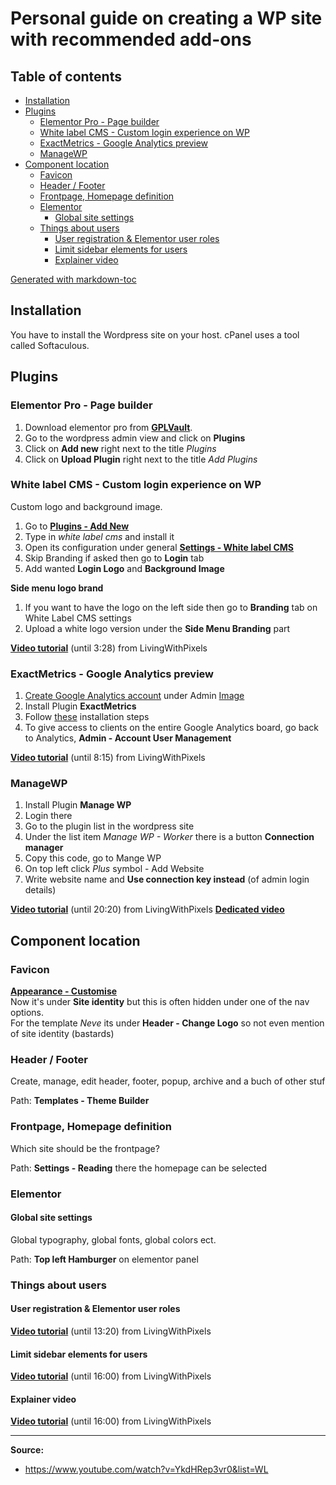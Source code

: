 # Personal guide on creating a WP site with recommended add-ons 

## Table of contents
- [Installation](#installation)
- [Plugins](#plugins)
  * [Elementor Pro - Page builder](#elementor-pro---page-builder)
  * [White label CMS - Custom login experience on WP](#white-label-cms---custom-login-experience-on-wp)
  * [ExactMetrics - Google Analytics preview](#exactmetrics---google-analytics-preview)
  * [ManageWP](#managewp)
- [Component location](#component-location)
  * [Favicon](#favicon)
  * [Header / Footer](#header---footer)
  * [Frontpage, Homepage definition](#frontpage--homepage-definition)
  * [Elementor](#elementor)
    + [Global site settings](#global-site-settings)
  * [Things about users](#things-about-users)
    + [User registration & Elementor user roles](#user-registration---elementor-user-roles)
    + [Limit sidebar elements for users](#limit-sidebar-elements-for-users)
    + [Explainer video](#explainer-video)

[Generated with markdown-toc](http://ecotrust-canada.github.io/markdown-toc)


## Installation 
You have to install the Wordpress site on your host. cPanel uses 
a tool called Softaculous. 

##  Plugins
### Elementor Pro - Page builder 
  
1. Download elementor pro from **[GPLVault](https://www.gplvault.com/product-category/wordpress-plugins/elementor-pro/)**. 
1. Go to the wordpress admin view and click on **Plugins**
1. Click on **Add new** right next to the title *Plugins*
1. Click on **Upload Plugin** right next to the title *Add Plugins*

### White label CMS - Custom login experience on WP
Custom logo and background image.  
1. Go to [**Plugins - Add New**](https://i.imgur.com/LNO4a7c.png)  
1. Type in *white label cms* and install it 
1. Open its configuration under general [**Settings - White label CMS**](https://i.imgur.com/TV2lc7q.png)  
1. Skip Branding if asked then go to **Login** tab
1. Add wanted **Login Logo** and **Background Image**     
   
**Side menu logo brand**  
1. If you want to have the logo on the left side then go to **Branding** tab on White Label CMS settings
1. Upload a white logo version under the **Side Menu Branding** part  
  
**[Video tutorial](https://www.youtube.com/watch?v=YkdHRep3vr0&t=27s)** (until 3:28) from LivingWithPixels

### ExactMetrics - Google Analytics preview
1. [Create Google Analytics account](https://support.google.com/analytics/answer/1009694?hl=de) under 
Admin [Image](https://i.imgur.com/ExTjvEE.png)
1. Install Plugin **ExactMetrics**
1. Follow [these](https://youtu.be/YkdHRep3vr0?t=376) installation steps
1. To give access to clients on the entire Google Analytics board, go back to Analytics, **Admin - Account User Management**
  
**[Video tutorial](https://www.youtube.com/watch?v=YkdHRep3vr0&t=210s)** (until 8:15) from LivingWithPixels

### ManageWP
1. Install Plugin **Manage WP**
1. Login there
1. Go to the plugin list in the wordpress site
1. Under the list item *Manage WP - Worker* there is a button **Connection manager**    
1. Copy this code, go to Mange WP 
1. On top left click *Plus* symbol - Add Website
1. Write website name and **Use connection key instead** (of admin login details)

**[Video tutorial](https://youtu.be/YkdHRep3vr0?t=1100)** (until 20:20) from LivingWithPixels
**[Dedicated video](https://www.youtube.com/watch?v=IVJHCqq58MU)**

## Component location
### Favicon
**[Appearance - Customise](https://i.imgur.com/FIqU9Zd.png)**   
Now it's under **Site identity** but this is often hidden under one of the nav options.   
For the template *Neve* its under **Header - Change Logo** so not even mention of site identity (bastards)

### Header / Footer 
Create, manage, edit header, footer, popup, archive and a buch of other stuf   
   
Path: **Templates - Theme Builder**

### Frontpage, Homepage definition
Which site should be the frontpage?   
  
Path: **Settings - Reading** there the homepage can be selected 
 
### Elementor
#### Global site settings
Global typography, global fonts, global colors ect.  
  
Path: **Top left Hamburger** on elementor panel

### Things about users

#### User registration & Elementor user roles
**[Video tutorial](https://www.youtube.com/watch?v=YkdHRep3vr0&t=595s)** (until 13:20) from LivingWithPixels

#### Limit sidebar elements for users
**[Video tutorial](https://youtu.be/YkdHRep3vr0?t=811)** (until 16:00) from LivingWithPixels

#### Explainer video 
**[Video tutorial](https://youtu.be/YkdHRep3vr0?t=811)** (until 16:00) from LivingWithPixels





--- 
**Source:**

* https://www.youtube.com/watch?v=YkdHRep3vr0&list=WL